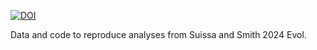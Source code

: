 [![DOI](https://sandbox.zenodo.org/badge/880288809.svg)](https://handle.stage.datacite.org/10.5072/zenodo.122686)

Data and code to reproduce analyses from Suissa and Smith 2024 Evol.
